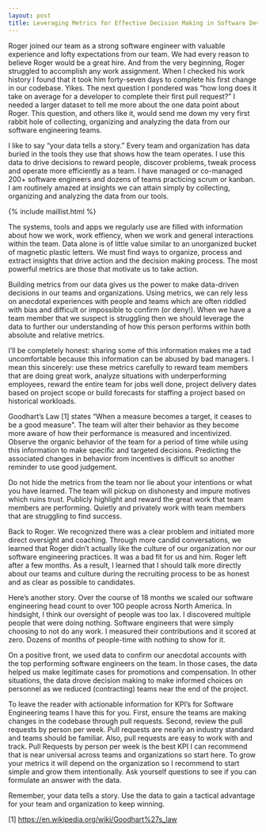 ```yaml
---
layout: post
title: Leveraging Metrics for Effective Decision Making in Software Development
---
```


Roger joined our team as a strong software engineer with valuable experience and lofty expectations from our team. We had every reason to believe Roger would be a great hire. And from the very beginning, Roger struggled to accomplish any work assignment. When I checked his work history I found that it took him forty-seven days to complete his first change in our codebase. Yikes. The next question I pondered was “how long does it take on average for a developer to complete their first pull request?” I needed a larger dataset to tell me more about the one data point about Roger. This question, and others like it, would send me down my very first rabbit hole of collecting, organizing and analyzing the data from our software engineering teams.

I like to say “your data tells a story.” Every team and organization has data buried in the tools they use that shows how the team operates. I use this data to drive decisions to reward people, discover problems, tweak process and operate more efficiently as a team. I have managed or co-managed 200+ software engineers and dozens of teams practicing scrum or kanban. I am routinely amazed at insights we can attain simply by collecting, organizing and analyzing the data from our tools.

{% include maillist.html %}

The systems, tools and apps we regularly use are filled with information about how we work, work effiency, when we work and general interactions within the team. Data alone is of little value similar to an unorganized bucket of magnetic plastic letters. We must find ways to organize, process and extract insights that drive action and the decision making process. The most powerful metrics are those that motivate us to take action.

Building metrics from our data gives us the power to make data-driven decisions in our teams and organizations. Using metrics, we can rely less on anecdotal experiences with people and teams which are often riddled with bias and difficult or impossible to confirm (or deny!). When we have a team member that we suspect is struggling then we should leverage the data to further our understanding of how this person performs within both absolute and relative metrics.

I’ll be completely honest: sharing some of this information makes me a tad uncomfortable because this information can be abused by bad managers. I mean this sincerely: use these metrics carefully to reward team members that are doing great work, analyze situations with underperforming employees, reward the entire team for jobs well done, project delivery dates based on project scope or build forecasts for staffing a project based on historical workloads.

Goodhart’s Law [1] states “When a measure becomes a target, it ceases to be a good measure". The team will alter their behavior as they become more aware of how their performance is measured and incentivized. Observe the organic behavior of the team for a period of time while using this information to make specific and targeted decisions. Predicting the associated changes in behavior from incentives is difficult so another reminder to use good judgement.

Do not hide the metrics from the team nor lie about your intentions or what you have learned. The team will pickup on dishonesty and impure motives which ruins trust. Publicly highlight and reward the great work that team members are performing. Quietly and privately work with team members that are struggling to find success.

Back to Roger. We recognized there was a clear problem and initiated more direct oversight and coaching. Through more candid conversations, we learned that Roger didn’t actually like the culture of our organization nor our software engineering practices. It was a bad fit for us and him. Roger left after a few months. As a result, I learned that I should talk more directly about our teams and culture during the recruiting process to be as honest and as clear as possible to candidates.

Here’s another story. Over the course of 18 months we scaled our software engineering head count to over 100 people across North America. In hindsight, I think our oversight of people was too lax. I discovered multiple people that were doing nothing. Software engineers that were simply choosing to not do any work. I measured their contributions and it scored at zero. Dozens of months of people-time with nothing to show for it.

On a positive front, we used data to confirm our anecdotal accounts with the top performing software engineers on the team. In those cases, the data helped us make legitimate cases for promotions and compensation. In other situations, the data drove decision making to make informed choices on personnel as we reduced (contracting) teams near the end of the project.

To leave the reader with actionable information for KPI’s for Software Engineering teams I have this for you. First, ensure the teams are making changes in the codebase through pull requests. Second, review the pull requests by person per week. Pull requests are nearly an industry standard and teams should be familiar. Also, pull requests are easy to work with and track. Pull Requests by person per week is the best KPI I can recommend that is near universal across teams and organizations so start here. To grow your metrics it will depend on the organization so I recommend to start simple and grow them intentionally. Ask yourself questions to see if you can formulate an answer with the data.

Remember, your data tells a story. Use the data to gain a tactical advantage for your team and organization to keep winning.

[1] https://en.wikipedia.org/wiki/Goodhart%27s_law
